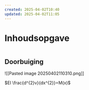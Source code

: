 ```yaml
---
created: 2025-04-02T10:40
updated: 2025-04-02T11:05
---
```

# Inhoudsopgave

```toc
```

## Doorbuiging

![[Pasted image 20250402110310.png]]

$EI \frac{d^{2}v}{dx^{2}}=M(x)$